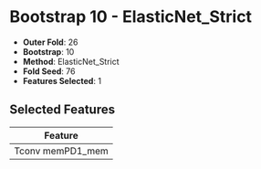 # Bootstrap 10 - ElasticNet_Strict

- **Outer Fold**: 26
- **Bootstrap**: 10
- **Method**: ElasticNet_Strict
- **Fold Seed**: 76
- **Features Selected**: 1

## Selected Features

| Feature |
|---------|
| Tconv memPD1_mem |

